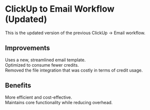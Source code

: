 # ClickUp to Email Workflow (Updated)

This is the updated version of the previous ClickUp → Email workflow.

## Improvements

Uses a new, streamlined email template. <br>
Optimized to consume fewer credits. <br>
Removed the file integration that was costly in terms of credit usage. <br>

## Benefits

More efficient and cost-effective. <br>
Maintains core functionality while reducing overhead. <br>


